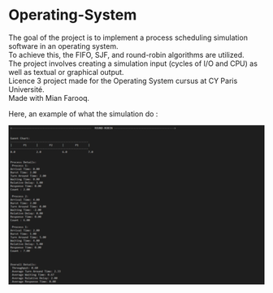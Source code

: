# Operating-System

The goal of the project is to implement a process scheduling simulation software in an operating system.  
To achieve this, the FIFO, SJF, and round-robin algorithms are utilized.  
The project involves creating a simulation input (cycles of I/O and CPU) as well as textual or graphical output.  
Licence 3 project made for the Operating System cursus at CY Paris Université.  
Made with Mian Farooq.

Here, an example of what the simulation do :  

![Texte alternatif](img/2023-11-20_19h23_37.png)
